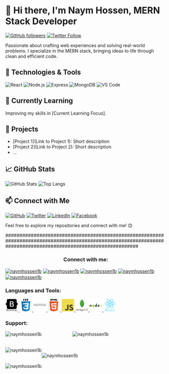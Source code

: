<!-- Header -->
# 👋 Hi there, I'm Naym Hossen, MERN Stack Developer
[![GitHub followers](https://img.shields.io/github/followers/naymhossen1b?style=social)](https://github.com/naymhossen1b)
[![Twitter Follow](https://img.shields.io/twitter/follow/naymhossen1b?style=social)](https://twitter.com/naymhossen1b)

<!-- Introduction -->
Passionate about crafting web experiences and solving real-world problems. I specialize in the MERN stack, bringing ideas to life through clean and efficient code.

<!-- Technologies & Tools -->
## 🔧 Technologies & Tools
![React](https://img.shields.io/badge/React.js-61DAFB?logo=react&logoColor=white)
![Node.js](https://img.shields.io/badge/Node.js-339933?logo=node.js&logoColor=white)
![Express](https://img.shields.io/badge/Express.js-000000?logo=express&logoColor=white)
![MongoDB](https://img.shields.io/badge/MongoDB-47A248?logo=mongodb&logoColor=white)
![VS Code](https://img.shields.io/badge/VS%20Code-007ACC?logo=visual-studio-code&logoColor=white)

<!-- Currently Learning -->
## 🌱 Currently Learning
Improving my skills in [Current Learning Focus].

<!-- Projects -->
## 🚀 Projects
- [Project 1](Link to Project 1): Short description
- [Project 2](Link to Project 2): Short description
- ...

<!-- GitHub Stats -->
## 📈 GitHub Stats
![GitHub Stats](https://github-readme-stats.vercel.app/api?username=naymhossen1b&show_icons=true&count_private=true&hide=contribs)
![Top Langs](https://github-readme-stats.vercel.app/api/top-langs/?username=naymhossen1b&layout=compact)

<!-- Connect with Me -->
## 📫 Connect with Me
[![GitHub](https://img.shields.io/badge/GitHub-naymhossen1b-181717?logo=github&logoColor=white)](https://github.com/naymhossen1b)
[![Twitter](https://img.shields.io/badge/Twitter-naymhossen1b-1DA1F2?logo=twitter&logoColor=white)](https://twitter.com/naymhossen1b)
[![LinkedIn](https://img.shields.io/badge/LinkedIn-Naym%20Hossen-0077B5?logo=linkedin&logoColor=white)](https://www.linkedin.com/in/naymhossen1b/)
[![Facebook](https://img.shields.io/badge/Facebook-Naym%20Hossen-1877F2?logo=facebook&logoColor=white)](https://www.facebook.com/naymhossen1b/)

Feel free to explore my repositories and connect with me! 😊


###############################################################################################################################################################

<h3 align="center">Connect with me:</h3>
<p align="left">
<a href="https://twitter.com/naymhossen1b" target="blank"><img align="center" src="https://raw.githubusercontent.com/rahuldkjain/github-profile-readme-generator/master/src/images/icons/Social/twitter.svg" alt="naymhossen1b" height="30" width="40" /></a>
<a href="https://linkedin.com/in/naymhossen1b" target="blank"><img align="center" src="https://raw.githubusercontent.com/rahuldkjain/github-profile-readme-generator/master/src/images/icons/Social/linked-in-alt.svg" alt="naymhossen1b" height="30" width="40" /></a>
<a href="https://stackoverflow.com/users/naymhossen1b" target="blank"><img align="center" src="https://raw.githubusercontent.com/rahuldkjain/github-profile-readme-generator/master/src/images/icons/Social/stack-overflow.svg" alt="naymhossen1b" height="30" width="40" /></a>
<a href="https://fb.com/naymhossen1b" target="blank"><img align="center" src="https://raw.githubusercontent.com/rahuldkjain/github-profile-readme-generator/master/src/images/icons/Social/facebook.svg" alt="naymhossen1b" height="30" width="40" /></a>
<a href="https://instagram.com/naymhossen1b" target="blank"><img align="center" src="https://raw.githubusercontent.com/rahuldkjain/github-profile-readme-generator/master/src/images/icons/Social/instagram.svg" alt="naymhossen1b" height="30" width="40" /></a>
</p>

<h3 align="left">Languages and Tools:</h3>
<p align="left"> <a href="https://getbootstrap.com" target="_blank" rel="noreferrer"> <img src="https://raw.githubusercontent.com/devicons/devicon/master/icons/bootstrap/bootstrap-plain-wordmark.svg" alt="bootstrap" width="40" height="40"/> </a> <a href="https://www.w3schools.com/css/" target="_blank" rel="noreferrer"> <img src="https://raw.githubusercontent.com/devicons/devicon/master/icons/css3/css3-original-wordmark.svg" alt="css3" width="40" height="40"/> </a> <a href="https://expressjs.com" target="_blank" rel="noreferrer"> <img src="https://raw.githubusercontent.com/devicons/devicon/master/icons/express/express-original-wordmark.svg" alt="express" width="40" height="40"/> </a> <a href="https://www.w3.org/html/" target="_blank" rel="noreferrer"> <img src="https://raw.githubusercontent.com/devicons/devicon/master/icons/html5/html5-original-wordmark.svg" alt="html5" width="40" height="40"/> </a> <a href="https://developer.mozilla.org/en-US/docs/Web/JavaScript" target="_blank" rel="noreferrer"> <img src="https://raw.githubusercontent.com/devicons/devicon/master/icons/javascript/javascript-original.svg" alt="javascript" width="40" height="40"/> </a> <a href="https://www.mongodb.com/" target="_blank" rel="noreferrer"> <img src="https://raw.githubusercontent.com/devicons/devicon/master/icons/mongodb/mongodb-original-wordmark.svg" alt="mongodb" width="40" height="40"/> </a> <a href="https://nodejs.org" target="_blank" rel="noreferrer"> <img src="https://raw.githubusercontent.com/devicons/devicon/master/icons/nodejs/nodejs-original-wordmark.svg" alt="nodejs" width="40" height="40"/> </a> <a href="https://reactjs.org/" target="_blank" rel="noreferrer"> <img src="https://raw.githubusercontent.com/devicons/devicon/master/icons/react/react-original-wordmark.svg" alt="react" width="40" height="40"/> </a> </p>

<h3 align="left">Support:</h3>
<p><a href="https://www.buymeacoffee.com/naymhossen1b"> <img align="left" src="https://cdn.buymeacoffee.com/buttons/v2/default-yellow.png" height="50" width="210" alt="naymhossen1b" /></a><a href="https://ko-fi.com/naymhossen1b"> <img align="left" src="https://cdn.ko-fi.com/cdn/kofi3.png?v=3" height="50" width="210" alt="naymhossen1b" /></a></p><br><br>

<p><img align="left" src="https://github-readme-stats.vercel.app/api/top-langs?username=naymhossen1b&show_icons=true&locale=en&layout=compact" alt="naymhossen1b" /></p>

<p>&nbsp;<img align="center" src="https://github-readme-stats.vercel.app/api?username=naymhossen1b&show_icons=true&locale=en" alt="naymhossen1b" /></p>

<p><img align="center" src="https://github-readme-streak-stats.herokuapp.com/?user=naymhossen1b&" alt="naymhossen1b" /></p>
